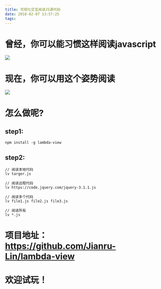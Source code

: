 ```yaml
---
title: 可视化交互阅读JS源代码
date: 2018-02-07 13:57:25
tags:
---
```


# 曾经，你可以能习惯这样阅读javascript

![](http://p3alsaatj.bkt.clouddn.com/20180207135809_HSz6fD_Screenshot.jpeg)

# 现在，你可以用这个姿势阅读

![](http://p3alsaatj.bkt.clouddn.com/20180207135821_3b9l9c_Screenshot.jpeg)

# 怎么做呢?
## step1:
```
npm install -g lambda-view
```
## step2:
```
// 阅读本地代码
lv targer.js

// 阅读远程代码
lv https://code.jquery.com/jquery-3.1.1.js

// 阅读多个代码
lv file1.js file2.js file3.js

// 阅读所有
lv *.js
```

# 项目地址：https://github.com/Jianru-Lin/lambda-view

# 欢迎试玩！


  [1]: /img/bVJjcU
